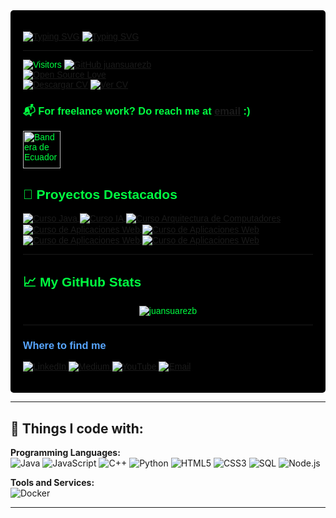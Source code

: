 <div style="font-family: 'Orbitron', sans-serif; background-color: #000000; color: #00FF41; padding: 20px; border-radius: 5px;">

[![Typing SVG](https://readme-typing-svg.demolab.com?font=Source%2BCode%2BPro&weight=600&size=60&duration=4963&pause=995&color=625C5EFB&background=FFFFFF&center=true&vCenter=true&width=1000&height=134&lines=Juan+Su%C3%A1rez;Project+Management;Software+Design)](https://git.io/typing-svg)
[![Typing SVG](https://readme-typing-svg.demolab.com?font=Source%2BCode%2BPro&weight=300&size=60&duration=4963&pause=995&color=625C5EFB&background=FFFFFF&center=true&vCenter=true&width=1287&height=134&lines=Software+Developer;Agile+Methodologies+(scrum+%26+xp);Principles%2C+Patterns+%26+Best+Practices)](https://git.io/typing-svg)


---

![Visitors](https://visitor-badge.laobi.icu/badge?page_id=juansuarezb.juansuarezb) [![GitHub juansuarezb](https://img.shields.io/github/followers/juansuarezb?label=Follow&style=social)](https://github.com/juansuarezb) <br> [![Open Source Love](https://badges.frapsoft.com/os/v1/open-source.svg?v=102)](https://github.com/ellerbrock/open-source-badge/) <br>
[![Descargar CV](https://img.shields.io/badge/Download-CV-informational?style=flat&logo=adobeacrobatreader&logoColor=white&color=0A66C2)](https://github.com/juansuarezb/juansuarezb-CV/raw/main/HojaVidaSuarezJuan.pdf)
[![Ver CV](https://img.shields.io/badge/View-CV-informational?style=flat&logo=readthedocs&logoColor=white&color=FF5733)](https://github.com/juansuarezb/juansuarezb-CV/blob/main/HojaVidaSuarezJuan.pdf)

<h3 align="left">📬 For freelance work? Do reach me at <a href="mailto:juandisuarez87@hotmail.com">email</a> :)</h3>

<img src="https://upload.wikimedia.org/wikipedia/commons/e/e8/Flag_of_Ecuador.svg" alt="Bandera de Ecuador" width="60"/>


## 🌟 Proyectos Destacados

<a href="https://github.com/juansuarezb/CursoJava">
  <img align="center" src="https://github-readme-stats.vercel.app/api/pin/?username=juansuarezb&repo=CursoJava&show_icons=true&line_height=27&title_color=6aa6f8&text_color=8a919a&icon_color=6aa6f8&bg_color=22272e&show_stars=true&star_color=ffd700" alt="Curso Java" />
</a>

<a href="https://github.com/juansuarezb/InteligenciaArtificial">
  <img align="center" src="https://github-readme-stats.vercel.app/api/pin/?username=juansuarezb&repo=InteligenciaArtificial&show_icons=true&line_height=27&title_color=6aa6f8&text_color=8a919a&icon_color=6aa6f8&bg_color=22272e&show_stars=true&star_color=ffd700" alt="Curso IA" />
</a>

<a href="https://github.com/juansuarezb/ArquitecturaDeComputadores">
  <img align="center" src="https://github-readme-stats.vercel.app/api/pin/?username=juansuarezb&repo=ArquitecturaDeComputadores&show_icons=true&line_height=27&title_color=6aa6f8&text_color=8a919a&icon_color=6aa6f8&bg_color=22272e&show_stars=true&star_color=ffd700" alt="Curso Arquitectura de Computadores" />
</a>

<a href="https://github.com/juansuarezb/AplicacionesWeb">
  <img align="center" src="https://github-readme-stats.vercel.app/api/pin/?username=juansuarezb&repo=AplicacionesWeb&show_icons=true&line_height=27&title_color=6aa6f8&text_color=8a919a&icon_color=6aa6f8&bg_color=22272e&show_stars=true&star_color=ffd700" alt="Curso de Aplicaciones Web" />
</a>

<a href="https://github.com/juansuarezb/GestionOrganizacional">
  <img align="center" src="https://github-readme-stats.vercel.app/api/pin/?username=juansuarezb&repo=GestionOrganizacional&show_icons=true&line_height=27&title_color=6aa6f8&text_color=8a919a&icon_color=6aa6f8&bg_color=22272e&show_stars=true&star_color=ffd700" alt="Curso de Aplicaciones Web" />
</a>

<a href="https://github.com/juansuarezb/CalidadDeSoftware">
  <img align="center" src="https://github-readme-stats.vercel.app/api/pin/?username=juansuarezb&repo=CalidadDeSoftware&show_icons=true&line_height=27&title_color=6aa6f8&text_color=8a919a&icon_color=6aa6f8&bg_color=22272e&show_stars=true&star_color=ffd700" alt="Curso de Aplicaciones Web" />
</a>


<a href="https://github.com/juansuarezb/BasesDeDatosDistribuidas">
  <img align="center" src="https://github-readme-stats.vercel.app/api/pin/?username=juansuarezb&repo=BasesDeDatosDistribuidas&show_icons=true&line_height=27&title_color=6aa6f8&text_color=8a919a&icon_color=6aa6f8&bg_color=22272e&show_stars=true&star_color=ffd700" alt="Curso de Aplicaciones Web" />
</a>





--- 
## 📈 My GitHub Stats

<p align="center">
  <img src="https://github-readme-stats.vercel.app/api?username=juansuarezb&show_icons=true&theme=gotham" alt="juansuarezb" />
</p>

---
<h3 style="color: #58a6ff;">Where to find me</h3>
<p>
  <a href="https://www.linkedin.com/in/suarezjuandb" target="_blank">
    <img alt="LinkedIn" src="https://img.shields.io/badge/linkedin-%230077B5.svg?style=for-the-badge&logo=linkedin&logoColor=white" />
  </a>
  <a href="https://medium.com/@juandisuarez87" target="_blank">
    <img alt="Medium" src="https://img.shields.io/badge/Medium-%23000000.svg?style=for-the-badge&logo=Medium&logoColor=white" />
  </a>
  <a href="https://youtube.com/@dsb8091" target="_blank">
    <img alt="YouTube" src="https://img.shields.io/badge/YouTube-%23FF0000.svg?style=for-the-badge&logo=YouTube&logoColor=white" />
  </a>
  <a href="mailto:juandisuarez87@hotmail.com">
    <img alt="Email" src="https://img.shields.io/badge/Email-D14836?style=for-the-badge&logo=gmail&logoColor=white" />
  </a>
</p>
</div>

---
## 👾 Things I code with:
**Programming Languages:** <br>
![Java](https://img.shields.io/badge/Code-Java-informational?style=flat&logo=openjdk&logoColor=white&color=6aa6f8)
![JavaScript](https://img.shields.io/badge/Code-JavaScript-informational?style=flat&logo=javascript&logoColor=white&color=6aa6f8)
![C++](https://img.shields.io/badge/Code-C++-informational?style=flat&logo=c%2B%2B&logoColor=white&color=6aa6f8)
![Python](https://img.shields.io/badge/Code-Python-informational?style=flat&logo=python&logoColor=white&color=6aa6f8)
![HTML5](https://img.shields.io/badge/Code-HTML5-informational?style=flat&logo=html5&logoColor=white&color=6aa6f8)
![CSS3](https://img.shields.io/badge/Code-CSS3-informational?style=flat&logo=css3&logoColor=white&color=6aa6f8)
![SQL](https://img.shields.io/badge/Database-SQL-informational?style=flat&logo=postgresql&logoColor=white&color=6aa6f8)
![Node.js](https://img.shields.io/badge/Code-Node.js-informational?style=flat&logo=node.js&logoColor=white&color=6aa6f8)

**Tools and Services:** <br>
![Docker](https://img.shields.io/badge/Tools-Docker-informational?style=flat&logo=docker&logoColor=white&color=6aa6f8)

---
